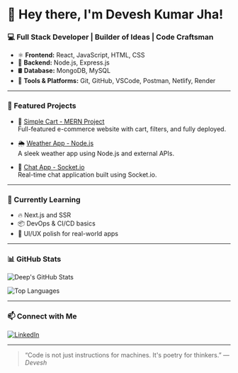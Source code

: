 # 👋 Hey there, I'm Devesh Kumar Jha!

### 💻 Full Stack Developer | Builder of Ideas | Code Craftsman

- ⚛️ **Frontend:** React, JavaScript, HTML, CSS
- 🔧 **Backend:** Node.js, Express.js
- 🛢️ **Database:** MongoDB, MySQL
- 🧰 **Tools & Platforms:** Git, GitHub, VSCode, Postman, Netlify, Render

---

### 🚀 Featured Projects

- 👕 [Simple Cart - MERN Project](https://github.com/deveshkrjha/MERN-FRONTEND)  
  Full-featured e-commerce website with cart, filters, and fully deployed.

- 🌦️ [Weather App - Node.js](https://github.com/deepsingh3473/weather-app-nodejs)  
  A sleek weather app using Node.js and external APIs.

- 💬 [Chat App - Socket.io](https://github.com/deepsingh3473/chatApp-using-socketio)  
  Real-time chat application built using Socket.io.

---

### 🌱 Currently Learning

- 🔥 Next.js and SSR
- 📦 DevOps & CI/CD basics
- 🎨 UI/UX polish for real-world apps

---

### 📊 GitHub Stats

![Deep's GitHub Stats](https://github-readme-stats.vercel.app/api?username=deveshkrjha&show_icons=true&theme=tokyonight)

![Top Languages](https://github-readme-stats.vercel.app/api/top-langs/?username=deveshkrjha&layout=compact&theme=tokyonight)

---

### 📫 Connect with Me

[![LinkedIn](https://img.shields.io/badge/LinkedIn-blue?style=flat-square&logo=linkedin)](https://www.linkedin.com/in/deveshjha1/) 

---

> “Code is not just instructions for machines. It's poetry for thinkers.” — *Devesh*
